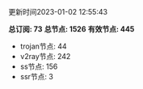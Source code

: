 更新时间2023-01-02 12:55:43

**总订阅: 73**
**总节点: 1526**
**有效节点: 445**
- trojan节点: 44
- v2ray节点: 242
- ss节点: 156
- ssr节点: 3
